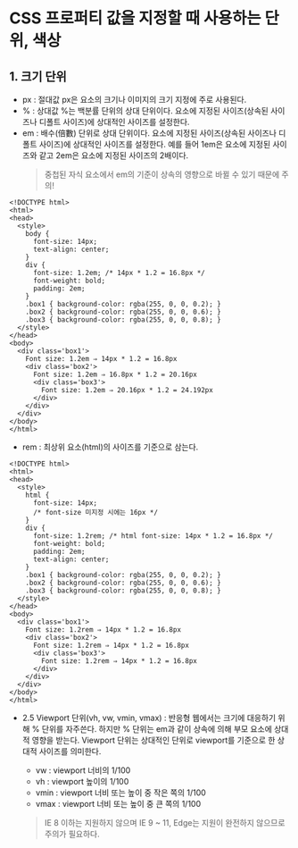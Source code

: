 # CSS 프로퍼티 값을 지정할 때 사용하는 단위, 색상

## 1. 크기 단위
- px : 절대값
px은 요소의 크기나 이미지의 크기 지정에 주로 사용된다.
- % : 상대값
%는 백분률 단위의 상대 단위이다. 요소에 지정된 사이즈(상속된 사이즈나 디폴트 사이즈)에 상대적인 사이즈를 설정한다.
- em : 배수(倍數) 단위로 상대 단위이다. 요소에 지정된 사이즈(상속된 사이즈나 디폴트 사이즈)에 상대적인 사이즈를 설정한다. 예를 들어 1em은 요소에 지정된 사이즈와 같고 2em은 요소에 지정된 사이즈의 2배이다.
  > 중첩된 자식 요소에서 em의 기준이 상속의 영향으로 바뀔 수 있기 때문에 주의!

```
<!DOCTYPE html>
<html>
<head>
  <style>
    body {
      font-size: 14px;
      text-align: center;
    }
    div {
      font-size: 1.2em; /* 14px * 1.2 = 16.8px */
      font-weight: bold;
      padding: 2em;
    }
    .box1 { background-color: rgba(255, 0, 0, 0.2); }
    .box2 { background-color: rgba(255, 0, 0, 0.6); }
    .box3 { background-color: rgba(255, 0, 0, 0.8); }
  </style>
</head>
<body>
  <div class='box1'>
    Font size: 1.2em ⇒ 14px * 1.2 = 16.8px
    <div class='box2'>
      Font size: 1.2em ⇒ 16.8px * 1.2 = 20.16px
      <div class='box3'>
        Font size: 1.2em ⇒ 20.16px * 1.2 = 24.192px
      </div>
    </div>
  </div>
</body>
</html>
```
- rem : 최상위 요소(html)의 사이즈를 기준으로 삼는다. 

```
<!DOCTYPE html>
<html>
<head>
  <style>
    html {
      font-size: 14px;
      /* font-size 미지정 시에는 16px */
    }
    div {
      font-size: 1.2rem; /* html font-size: 14px * 1.2 = 16.8px */
      font-weight: bold;
      padding: 2em;
      text-align: center;
    }
    .box1 { background-color: rgba(255, 0, 0, 0.2); }
    .box2 { background-color: rgba(255, 0, 0, 0.6); }
    .box3 { background-color: rgba(255, 0, 0, 0.8); }
  </style>
</head>
<body>
  <div class='box1'>
    Font size: 1.2rem ⇒ 14px * 1.2 = 16.8px
    <div class='box2'>
      Font size: 1.2rem ⇒ 14px * 1.2 = 16.8px
      <div class='box3'>
        Font size: 1.2rem ⇒ 14px * 1.2 = 16.8px
      </div>
    </div>
  </div>
</body>
</html>
```
- 2.5 Viewport 단위(vh, vw, vmin, vmax) : 
   반응형 웹에서는 크기에 대응하기 위해 % 단위를 자주쓴다. 하지만 % 단위는 em과 같이 상속에 의해 부모 요소에 상대적 영향을 받는다.
   Viewport 단위는 상대적인 단위로 viewport를 기준으로 한 상대적 사이즈를 의미한다.

   - vw :	viewport 너비의 1/100
   - vh	: viewport 높이의 1/100
   - vmin	: viewport 너비 또는 높이 중 작은 쪽의 1/100
   - vmax	: viewport 너비 또는 높이 중 큰 쪽의 1/100

   > IE 8 이하는 지원하지 않으며 IE 9 ~ 11, Edge는 지원이 완전하지 않으므로 주의가 필요하다.
